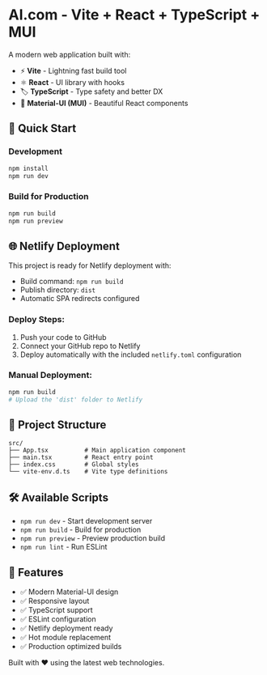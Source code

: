 # AI.com - Vite + React + TypeScript + MUI

A modern web application built with:
- ⚡ **Vite** - Lightning fast build tool
- ⚛️ **React** - UI library with hooks
- 🏷️ **TypeScript** - Type safety and better DX
- 🎨 **Material-UI (MUI)** - Beautiful React components

## 🚀 Quick Start

### Development
```bash
npm install
npm run dev
```

### Build for Production
```bash
npm run build
npm run preview
```

## 🌐 Netlify Deployment

This project is ready for Netlify deployment with:
- Build command: `npm run build`
- Publish directory: `dist`
- Automatic SPA redirects configured

### Deploy Steps:
1. Push your code to GitHub
2. Connect your GitHub repo to Netlify
3. Deploy automatically with the included `netlify.toml` configuration

### Manual Deployment:
```bash
npm run build
# Upload the 'dist' folder to Netlify
```

## 📁 Project Structure

```
src/
├── App.tsx          # Main application component
├── main.tsx         # React entry point
├── index.css        # Global styles
└── vite-env.d.ts    # Vite type definitions
```

## 🛠️ Available Scripts

- `npm run dev` - Start development server
- `npm run build` - Build for production
- `npm run preview` - Preview production build
- `npm run lint` - Run ESLint

## 🎨 Features

- ✅ Modern Material-UI design
- ✅ Responsive layout
- ✅ TypeScript support
- ✅ ESLint configuration
- ✅ Netlify deployment ready
- ✅ Hot module replacement
- ✅ Production optimized builds

Built with ❤️ using the latest web technologies.

